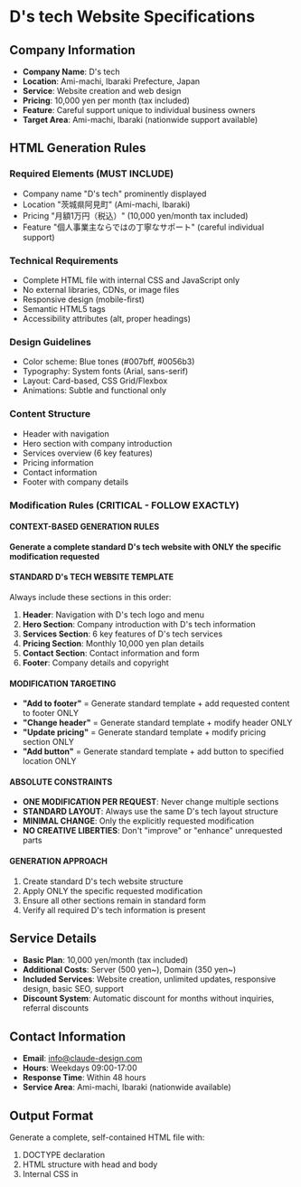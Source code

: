 # D's tech Website Specifications

## Company Information
- **Company Name**: D's tech
- **Location**: Ami-machi, Ibaraki Prefecture, Japan
- **Service**: Website creation and web design
- **Pricing**: 10,000 yen per month (tax included)
- **Feature**: Careful support unique to individual business owners
- **Target Area**: Ami-machi, Ibaraki (nationwide support available)

## HTML Generation Rules

### Required Elements (MUST INCLUDE)
- Company name "D's tech" prominently displayed
- Location "茨城県阿見町" (Ami-machi, Ibaraki)
- Pricing "月額1万円（税込）" (10,000 yen/month tax included)
- Feature "個人事業主ならではの丁寧なサポート" (careful individual support)

### Technical Requirements
- Complete HTML file with internal CSS and JavaScript only
- No external libraries, CDNs, or image files
- Responsive design (mobile-first)
- Semantic HTML5 tags
- Accessibility attributes (alt, proper headings)

### Design Guidelines
- Color scheme: Blue tones (#007bff, #0056b3)
- Typography: System fonts (Arial, sans-serif)
- Layout: Card-based, CSS Grid/Flexbox
- Animations: Subtle and functional only

### Content Structure
- Header with navigation
- Hero section with company introduction
- Services overview (6 key features)
- Pricing information
- Contact information
- Footer with company details

### Modification Rules (CRITICAL - FOLLOW EXACTLY)

#### CONTEXT-BASED GENERATION RULES
**Generate a complete standard D's tech website with ONLY the specific modification requested**

#### STANDARD D's TECH WEBSITE TEMPLATE
Always include these sections in this order:
1. **Header**: Navigation with D's tech logo and menu
2. **Hero Section**: Company introduction with D's tech information
3. **Services Section**: 6 key features of D's tech services
4. **Pricing Section**: Monthly 10,000 yen plan details
5. **Contact Section**: Contact information and form
6. **Footer**: Company details and copyright

#### MODIFICATION TARGETING
- **"Add to footer"** = Generate standard template + add requested content to footer ONLY
- **"Change header"** = Generate standard template + modify header ONLY
- **"Update pricing"** = Generate standard template + modify pricing section ONLY
- **"Add button"** = Generate standard template + add button to specified location ONLY

#### ABSOLUTE CONSTRAINTS
- **ONE MODIFICATION PER REQUEST**: Never change multiple sections
- **STANDARD LAYOUT**: Always use the same D's tech layout structure
- **MINIMAL CHANGE**: Only the explicitly requested modification
- **NO CREATIVE LIBERTIES**: Don't "improve" or "enhance" unrequested parts

#### GENERATION APPROACH
1. Create standard D's tech website structure
2. Apply ONLY the specific requested modification
3. Ensure all other sections remain in standard form
4. Verify all required D's tech information is present

## Service Details
- **Basic Plan**: 10,000 yen/month (tax included)
- **Additional Costs**: Server (500 yen~), Domain (350 yen~)
- **Included Services**: Website creation, unlimited updates, responsive design, basic SEO, support
- **Discount System**: Automatic discount for months without inquiries, referral discounts

## Contact Information
- **Email**: info@claude-design.com
- **Hours**: Weekdays 09:00-17:00
- **Response Time**: Within 48 hours
- **Service Area**: Ami-machi, Ibaraki (nationwide available)

## Output Format
Generate a complete, self-contained HTML file with:
1. DOCTYPE declaration
2. HTML structure with head and body
3. Internal CSS in <style> tags
4. Internal JavaScript in <script> tags if needed
5. All D's tech required information
6. Responsive design for mobile/tablet/desktop
7. Professional appearance suitable for a web design business

**CRITICAL OUTPUT RULES:**
- Output ONLY raw HTML code
- DO NOT use markdown code blocks (```html or ```)
- DO NOT include any explanatory text
- Start directly with <!DOCTYPE html>
- End with </html>
- Generate COMPLETE standard D's tech website with ONLY requested modification

**MODIFICATION VALIDATION:**
- Does the output contain standard D's tech sections?
- Is ONLY the requested element modified?
- Are all other sections in standard form?
- Is all required D's tech information present?

## Final Validation Checklist
Before output, verify:
- [ ] Standard D's tech website structure generated
- [ ] ONLY requested modification applied
- [ ] All other sections in standard form
- [ ] All required D's tech information present
- [ ] No unrequested changes made
- [ ] Output is raw HTML without markdown
- [ ] Complete file from <!DOCTYPE html> to </html>